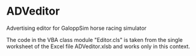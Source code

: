 # ADVeditor
Advertising editor for GaloppSim horse racing simulator

The code in the VBA class module "Editor.cls" is taken from the single worksheet of the Excel file ADVeditor.xlsb and works only in this context.
